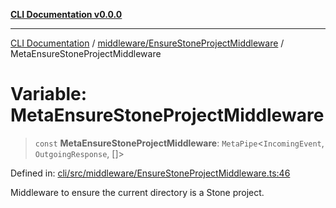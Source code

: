 [**CLI Documentation v0.0.0**](../../../README.md)

***

[CLI Documentation](../../../modules.md) / [middleware/EnsureStoneProjectMiddleware](../README.md) / MetaEnsureStoneProjectMiddleware

# Variable: MetaEnsureStoneProjectMiddleware

> `const` **MetaEnsureStoneProjectMiddleware**: `MetaPipe`\<`IncomingEvent`, `OutgoingResponse`, \[\]\>

Defined in: [cli/src/middleware/EnsureStoneProjectMiddleware.ts:46](https://github.com/stonemjs/cli/blob/9e518a2b8256b5ebc9e0e69a80ac84eb1fb59bf9/src/middleware/EnsureStoneProjectMiddleware.ts#L46)

Middleware to ensure the current directory is a Stone project.

